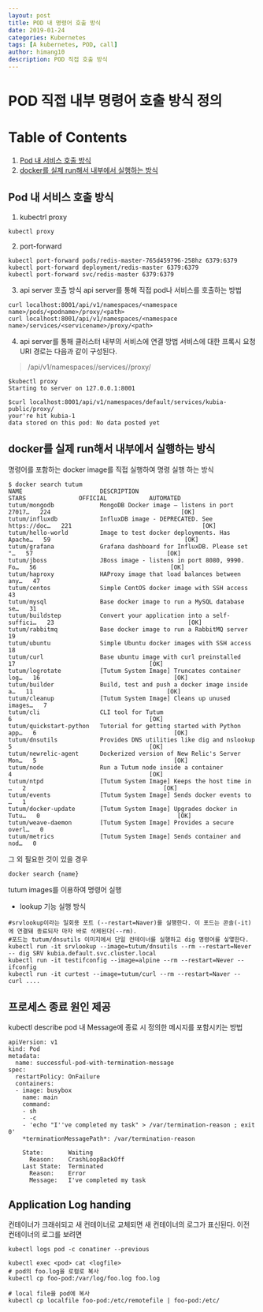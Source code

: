 ```yaml
---
layout: post
title: POD 내 명령어 호출 방식
date: 2019-01-24
categories: Kubernetes
tags: [A kubernetes, POD, call]
author: himang10
description: POD 직접 호출 방식
---
```

# POD 직접 내부 명령어 호출 방식 정의

# Table of Contents
1. [Pod 내 서비스 호출 방식](#Pod-내-서비스-호출-방식)
2. [docker를 실제 run해서 내부에서 실행하는 방식](#docker를-실제-run해서-내부에서-실행하는-방식)


## Pod 내 서비스 호출 방식
1. kubectrl proxy
```
kubectl proxy
```

2. port-forward
```
kubectl port-forward pods/redis-master-765d459796-258hz 6379:6379
kubectl port-forward deployment/redis-master 6379:6379 
kubectl port-forward svc/redis-master 6379:6379

```


3. api server 호출 방식
api server를 통해 직접 pod나 서비스를 호출하는 방법
```
curl localhost:8001/api/v1/namespaces/<namespace name>/pods/<podname>/proxy/<path>
curl localhost:8001/api/v1/namespaces/<namespace name>/services/<servicename>/proxy/<path>
```

4. api server를 통해 클러스터 내부의 서비스에 연결 방법
서비스에 대한 프록시 요청 URI 경로는 다음과 같이 구성된다.
> /api/v1/namespaces/<namespace>/services/<service name>/proxy/<path url in pod>

```
$kubectl proxy
Starting to server on 127.0.0.1:8001

$curl localhost:8001/api/v1/namespaces/default/services/kubia-public/proxy/
your're hit kubia-1
data stored on this pod: No data posted yet
```

## docker를 실제 run해서 내부에서 실행하는 방식
명령어를 포함하는 docker image를 직접 실행하여 명령 실행 하는 방식

```
$ docker search tutum
NAME                      DESCRIPTION                                     STARS               OFFICIAL            AUTOMATED
tutum/mongodb             MongoDB Docker image – listens in port 27017…   224                                     [OK]
tutum/influxdb            InfluxDB image - DEPRECATED. See https://doc…   221                                     [OK]
tutum/hello-world         Image to test docker deployments. Has Apache…   59                                      [OK]
tutum/grafana             Grafana dashboard for InfluxDB. Please set "…   57                                      [OK]
tutum/jboss               JBoss image - listens in port 8080, 9990. Fo…   56                                      [OK]
tutum/haproxy             HAProxy image that load balances between any…   47
tutum/centos              Simple CentOS docker image with SSH access      43
tutum/mysql               Base docker image to run a MySQL database se…   31
tutum/buildstep           Convert your application into a self-suffici…   23                                      [OK]
tutum/rabbitmq            Base docker image to run a RabbitMQ server      19
tutum/ubuntu              Simple Ubuntu docker images with SSH access     18
tutum/curl                Base ubuntu image with curl preinstalled        17                                      [OK]
tutum/logrotate           [Tutum System Image] Truncates container log…   16                                      [OK]
tutum/builder             Build, test and push a docker image inside a…   11                                      [OK]
tutum/cleanup             [Tutum System Image] Cleans up unused images…   7
tutum/cli                 CLI tool for Tutum                              6                                       [OK]
tutum/quickstart-python   Tutorial for getting started with Python app…   6                                       [OK]
tutum/dnsutils            Provides DNS utilities like dig and nslookup    5                                       [OK]
tutum/newrelic-agent      Dockerized version of New Relic's Server Mon…   5                                       [OK]
tutum/node                Run a Tutum node inside a container             4                                       [OK]
tutum/ntpd                [Tutum System Image] Keeps the host time in …   2                                       [OK]
tutum/events              [Tutum System Image] Sends docker events to …   1
tutum/docker-update       [Tutum System Image] Upgrades docker in Tutu…   0                                       [OK]
tutum/weave-daemon        [Tutum System Image] Provides a secure overl…   0
tutum/metrics             [Tutum System Image] Sends container and nod…   0
```

그 외 필요한 것이 있을 경우 
````
docker search {name}
````

tutum images를 이용하여 명령어 실행
- lookup 기능 실행 방식
```
#srvlookup이라는 일회용 포트 (--restart=Naver)를 실행한다. 이 포드는 콘솔(-it)에 연결돼 종료되자 마자 바로 삭제된다(--rm). 
#포드는 tutum/dnsutils 이미지에서 단일 컨테이너를 실행하고 dig 명령어를 싷앻한다.
kubectl run -it srvlookup --image=tutum/dnsutils --rm --restart=Never -- dig SRV kubia.default.svc.cluster.local
kubectl run -it testifconfig --image=alpine --rm --restart=Never -- ifconfig
kubectl run -it curtest --image=tutum/curl --rm --restart=Naver -- curl .... 
```

## 프로세스 종료 원인 제공
kubectl describe pod 내 Message에 종료 시 정의한 메시지를 포함시키는 방법
```
apiVersion: v1
kind: Pod
metadata:
  name: successful-pod-with-termination-message
spec:
  restartPolicy: OnFailure
  containers:
  - image: busybox
    name: main
    command:
    - sh
    - -c
    - 'echo "I''ve completed my task" > /var/termination-reason ; exit 0'
    *terminationMessagePath*: /var/termination-reason
```

```
    State:       Waiting
      Reason:    CrashLoopBackOff
    Last State:  Terminated
      Reason:    Error
      Message:   I've completed my task
```

## Application Log handing
컨테이너가 크래쉬되고 새 컨테이너로 교체되면 새 컨테이너의 로그가 표신된다. 이전 컨테이너의 로그를 보려면 
```
kubectl logs pod -c conatiner --previous
```

```
kubectl exec <pod> cat <logfile>
# pod의 foo.log을 로컬로 복사
kubectl cp foo-pod:/var/log/foo.log foo.log

# local file을 pod에 복사
kubectl cp localfile foo-pod:/etc/remotefile | foo-pod:/etc/
```
